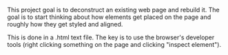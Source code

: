 This project goal is to deconstruct an existing web page and rebuild it. The goal is to start thinking about how elements get placed on the page and roughly how they get styled and aligned.

This is done in a .html text file. The key is to use the browser's developer tools (right clicking something on the page and clicking "inspect element").